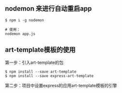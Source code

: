## nodemon 来进行自动重启app
```shell
$ npm i -g nodemon

# 使用：
nodemon app.js
```

## art-template模板的使用
第一步：引入art-template的包

```shell
$ npm install --save art-template
$ npm install --save express-art-template
```

第二步：项目中设置express的应用art-template模板的引擎